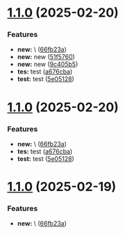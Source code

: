 # [1.1.0](https://github.com/leocodeio/semantic-release-local/compare/v1.0.0...v1.1.0) (2025-02-20)


### Features

* **new:** \ ([66fb23a](https://github.com/leocodeio/semantic-release-local/commit/66fb23a185020935197d02cb6f8641e2dc6f3664))
* **new:** new ([51f5760](https://github.com/leocodeio/semantic-release-local/commit/51f57601d9bd98ecce37c4ce8ea931bbb9ab0053))
* **new:** new ([9c405b5](https://github.com/leocodeio/semantic-release-local/commit/9c405b5690939127167c17d3adba968160b2f22f))
* **tes:** test ([a676cba](https://github.com/leocodeio/semantic-release-local/commit/a676cba516e19e1d316f26f98c28d56b59275915))
* **test:** test ([5e05128](https://github.com/leocodeio/semantic-release-local/commit/5e05128862342f848b05fe056204e5941281dd4c))

# [1.1.0](https://github.com/leocodeio/semantic-release-local/compare/v1.0.0...v1.1.0) (2025-02-20)


### Features

* **new:** \ ([66fb23a](https://github.com/leocodeio/semantic-release-local/commit/66fb23a185020935197d02cb6f8641e2dc6f3664))
* **tes:** test ([a676cba](https://github.com/leocodeio/semantic-release-local/commit/a676cba516e19e1d316f26f98c28d56b59275915))
* **test:** test ([5e05128](https://github.com/leocodeio/semantic-release-local/commit/5e05128862342f848b05fe056204e5941281dd4c))

# [1.1.0](https://github.com/leocodeio/semantic-release-local/compare/v1.0.0...v1.1.0) (2025-02-19)


### Features

* **new:** \ ([66fb23a](https://github.com/leocodeio/semantic-release-local/commit/66fb23a185020935197d02cb6f8641e2dc6f3664))
